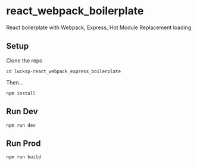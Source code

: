 # react_webpack_boilerplate

React boilerplate with Webpack, Express, Hot Module Replacement loading

## Setup

Clone the repo

`cd lucksp-react_webpack_express_boilerplate`

Then...

`npm install`

## Run Dev

`npm run dev`

## Run Prod

`npm run build`

